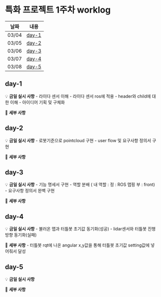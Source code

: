 # 특화 프로젝트 1주차 worklog

|날짜|내용|
|:---:|:---:|
|03/04|[day-1](#day-1)|
|03/05|[day-2](#day-2)|
|03/06|[day-3](#day-3)|
|03/07|[day-4](#day-4)|
|03/08|[day-5](#day-5)|


## day-1

💡 **금일 실시 사항**
    - 라이다 센서 이해
    - 라이다 센서 ros에 적용
    - header와 child에 대한 이해
    - 아이디어 기획 및 구체화

📜 **세부 사항**

    


## day-2

💡 **금일 실시 사항**
    - 로봇기준으로 pointcloud 구현
    - user flow 및 요구사항 정의서 구현


📜 **세부 사항**

## day-3

💡 **금일 실시 사항**
    - 기능 명세서 구현
    - 역할 분배 ( 내 역할 : 정 : ROS 맵핑 부 : front)
    - 요구사항 정의서 완벽 구현

📜 **세부 사항**



## day-4

💡 **금일 실시 사항**
    - 불러온 맵과 터틀봇 초기값 동기화(성공)
    - lidar센서와 터틀봇 진행방향 동기화(실패)


📜 **세부 사항**
    - 터틀봇 rqt에 나온 angular x,y값을 통해 터틀봇 초기값 setting값에 넣어줘서 달성


## day-5

💡 **금일 실시 사항**



📜 **세부 사항**
